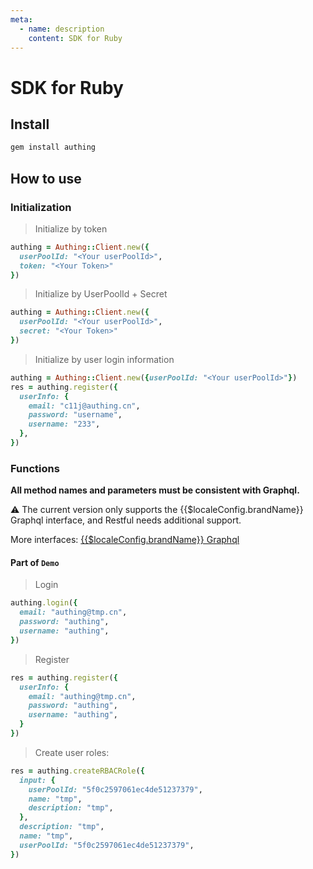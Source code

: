 ```yaml
---
meta:
  - name: description
    content: SDK for Ruby
---
```




# SDK for Ruby

<LastUpdated/>


## Install

```sh
gem install authing
```
## How to use

### Initialization

> Initialize by token

```ruby
authing = Authing::Client.new({
  userPoolId: "<Your userPoolId>",
  token: "<Your Token>"
})
```
> Initialize by UserPoolId + Secret

```ruby
authing = Authing::Client.new({
  userPoolId: "<Your userPoolId>",
  secret: "<Your Token>"
})
```

> Initialize by user login information

```ruby
authing = Authing::Client.new({userPoolId: "<Your userPoolId>"})
res = authing.register({
  userInfo: {
    email: "c11j@authing.cn",
    password: "username",
    username: "233",
  },
})
```

### Functions

**All method names and parameters must be consistent with Graphql.**

⚠️ The current version only supports the {{$localeConfig.brandName}} Graphql interface, and Restful needs additional support. 
  
More interfaces: [{{$localeConfig.brandName}} Graphql](https://core.authing.cn/graphql/v2)  

#### Part of `Demo`

> Login
```ruby
authing.login({
  email: "authing@tmp.cn",
  password: "authing",
  username: "authing",
})
```
> Register
```ruby
res = authing.register({
  userInfo: {
    email: "authing@tmp.cn",
    password: "authing",
    username: "authing",
  }
})
```

> Create user roles:
```ruby
res = authing.createRBACRole({
  input: {
    userPoolId: "5f0c2597061ec4de51237379",
    name: "tmp",
    description: "tmp",
  },
  description: "tmp",
  name: "tmp",
  userPoolId: "5f0c2597061ec4de51237379",
})
```

